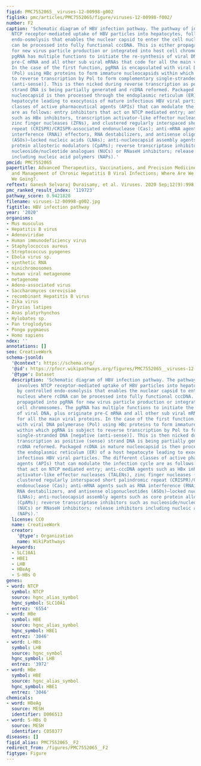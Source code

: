 ```yaml
---
figid: PMC7552065__viruses-12-00998-g002
figlink: pmc/articles/PMC7552065/figure/viruses-12-00998-f002/
number: F2
caption: 'Schematic diagram of HBV infection pathway. The pathway of infection involves
  NTCP receptor-mediated uptake of HBV particles into hepatocytes, followed by controlled
  endo-osmolysis that enables the nuclear capsid to enter the cell nucleus where rcDNA
  can be processed into fully functional cccDNA. This is either propagated into pgRNA
  for new virus particle production or integrated into host cell chromosomes. The
  pgRNA has multiple functions to initiate the re-synthesis of viral DNA, plus originate
  pre-C mRNA and all other sub viral mRNAs that code for all the main viral proteins.
  In the case of the first function, pgRNA is encapsulated with viral DNA polymerase
  (Pol) using HBc proteins to form immature nucleocapsids within which pgRNA is subject
  to reverse transcription by Pol to form complementary single-stranded DNA [negative
  (anti-sense)]. This is then nicked during reverse transcription as positive (sense)
  strand DNA is being partially generated and rcDNA reformed. Packaged rcDNA in mature
  nucleocapsid is then processed through the endoplasmic reticulum (ER) of a host
  hepatocyte leading to exocytosis of mature infectious HBV viral particles. The different
  classes of active pharmaceutical agents (APIs) that can modulate the infection cycle
  are as follows: entry inhibitors that act on NTCP mediated entry; anti-cccDNA agents
  such as HBx inhibitors, transcription activator-like effector nucleases (TALENs),
  zinc finger nucleases (ZFNs), and clustered regularly interspaced short palindromic
  repeat (CRISPR)/CRISPR-associated endonuclease (Cas); anti-mRNA agents such as RNA
  interference (RNAi) effectors, RNA destabilizers, and antisense oligonucleotides
  (ASOs)–locked nucleic acids (LNAs); anti-nucleocapsid assembly agents such as core
  protein allosteric modulators (CpAMs); reverse transcriptase inhibitors such as
  nucleoside/nucleotide analogues (NUCs) or RNaseH inhibitors; release inhibitors
  including nucleic acid polymers (NAPs).'
pmcid: PMC7552065
papertitle: Advanced Therapeutics, Vaccinations, and Precision Medicine in the Treatment
  and Management of Chronic Hepatitis B Viral Infections; Where Are We and Where Are
  We Going?.
reftext: Ganesh Selvaraj Duraisamy, et al. Viruses. 2020 Sep;12(9):998.
pmc_ranked_result_index: '119723'
pathway_score: 0.9421828
filename: viruses-12-00998-g002.jpg
figtitle: HBV infection pathway
year: '2020'
organisms:
- Mus musculus
- Hepatitis B virus
- Adenoviridae
- Human immunodeficiency virus
- Staphylococcus aureus
- Streptococcus pyogenes
- Ebola virus sp.
- synthetic RNA
- minichromosomes
- human viral metagenome
- metagenome
- Adeno-associated virus
- Saccharomyces cerevisiae
- recombinant Hepatitis B virus
- Zika virus
- Oryzias latipes
- Anas platyrhynchos
- Hylobates sp.
- Pan troglodytes
- Pongo pygmaeus
- Homo sapiens
ndex: ''
annotations: []
seo: CreativeWork
schema-jsonld:
  '@context': https://schema.org/
  '@id': https://pfocr.wikipathways.org/figures/PMC7552065__viruses-12-00998-g002.html
  '@type': Dataset
  description: 'Schematic diagram of HBV infection pathway. The pathway of infection
    involves NTCP receptor-mediated uptake of HBV particles into hepatocytes, followed
    by controlled endo-osmolysis that enables the nuclear capsid to enter the cell
    nucleus where rcDNA can be processed into fully functional cccDNA. This is either
    propagated into pgRNA for new virus particle production or integrated into host
    cell chromosomes. The pgRNA has multiple functions to initiate the re-synthesis
    of viral DNA, plus originate pre-C mRNA and all other sub viral mRNAs that code
    for all the main viral proteins. In the case of the first function, pgRNA is encapsulated
    with viral DNA polymerase (Pol) using HBc proteins to form immature nucleocapsids
    within which pgRNA is subject to reverse transcription by Pol to form complementary
    single-stranded DNA [negative (anti-sense)]. This is then nicked during reverse
    transcription as positive (sense) strand DNA is being partially generated and
    rcDNA reformed. Packaged rcDNA in mature nucleocapsid is then processed through
    the endoplasmic reticulum (ER) of a host hepatocyte leading to exocytosis of mature
    infectious HBV viral particles. The different classes of active pharmaceutical
    agents (APIs) that can modulate the infection cycle are as follows: entry inhibitors
    that act on NTCP mediated entry; anti-cccDNA agents such as HBx inhibitors, transcription
    activator-like effector nucleases (TALENs), zinc finger nucleases (ZFNs), and
    clustered regularly interspaced short palindromic repeat (CRISPR)/CRISPR-associated
    endonuclease (Cas); anti-mRNA agents such as RNA interference (RNAi) effectors,
    RNA destabilizers, and antisense oligonucleotides (ASOs)–locked nucleic acids
    (LNAs); anti-nucleocapsid assembly agents such as core protein allosteric modulators
    (CpAMs); reverse transcriptase inhibitors such as nucleoside/nucleotide analogues
    (NUCs) or RNaseH inhibitors; release inhibitors including nucleic acid polymers
    (NAPs).'
  license: CC0
  name: CreativeWork
  creator:
    '@type': Organization
    name: WikiPathways
  keywords:
  - SLC10A1
  - HBE1
  - LHB
  - HBeAg
  - S-HBs O
genes:
- word: NTCP
  symbol: NTCP
  source: hgnc_alias_symbol
  hgnc_symbol: SLC10A1
  entrez: '6554'
- word: HBe
  symbol: HBE
  source: hgnc_alias_symbol
  hgnc_symbol: HBE1
  entrez: '3046'
- word: L-HBs
  symbol: LHB
  source: hgnc_symbol
  hgnc_symbol: LHB
  entrez: '3972'
- word: HBe
  symbol: HBE
  source: hgnc_alias_symbol
  hgnc_symbol: HBE1
  entrez: '3046'
chemicals:
- word: HBeAg
  source: MESH
  identifier: D006513
- word: S-HBs O
  source: MESH
  identifier: C058377
diseases: []
figid_alias: PMC7552065__F2
redirect_from: /figures/PMC7552065__F2
figtype: Figure
---
```

